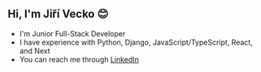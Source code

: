 ## Hi, I'm Jiří Vecko 😊
- I'm Junior Full-Stack Developer
- I have experience with Python, Django, JavaScript/TypeScript, React, and Next
- You can reach me through [LinkedIn]([URL]www.linkedin.com/in/jiri-vecko)
